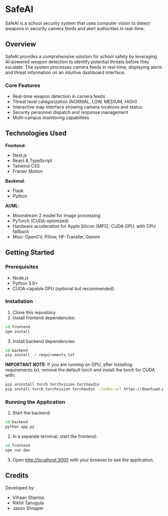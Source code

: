 # SafeAI

SafeAI is a school security system that uses computer vision to detect weapons in security camera feeds and alert authorities in real-time.

## Overview

SafeAI provides a comprehensive solution for school safety by leveraging AI-powered weapon detection to identify potential threats before they escalate. The system processes camera feeds in real-time, displaying alerts and threat information on an intuitive dashboard interface.

### Core Features

- Real-time weapon detection in camera feeds
- Threat level categorization (NORMAL, LOW, MEDIUM, HIGH)
- Interactive map interface showing camera locations and status
- Security personnel dispatch and response management
- Multi-campus monitoring capabilities

## Technologies Used

**Frontend**:
- Next.js
- React & TypeScript
- Tailwind CSS
- Framer Motion

**Backend**:
- Flask
- Python

**AI/ML**:
- Moondream 2 model for image processing
- PyTorch (CUDA-optimized)
- Hardware acceleration for Apple Silicon (MPS), CUDA GPU, with CPU fallback
- Misc: OpenCV, Pillow, HF-Transfer, Gemini

## Getting Started

### Prerequisites

- Node.js
- Python 3.8+
- CUDA-capable GPU (optional but recommended)

### Installation

1. Clone this repository
2. Install frontend dependencies:
```bash
cd frontend
npm install
```

3. Install backend dependencies:
```bash
cd backend
pip install -r requirements.txt
```

**IMPORTANT NOTE**:
If you are running on GPU, after installing requirements.txt, remove the default torch and install the torch for CUDA with:
```bash
pip uninstall torch torchvision torchaudio
pip install torch torchvision torchaudio --index-url https://download.pytorch.org/whl/cu118
```

### Running the Application

1. Start the backend:
```bash
cd backend
python app.py
```

2. In a separate terminal, start the frontend:
```bash
cd frontend
npm run dev
```

3. Open [http://localhost:3000](http://localhost:3000) with your browser to see the application.

## Credits

Developed by:
- Vihaan Sharma
- Rikhil Tanugula
- Jason Shnaper
